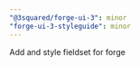 ```yaml
---
"@3squared/forge-ui-3": minor
"forge-ui-3-styleguide": minor
---
```


Add and style fieldset for forge
